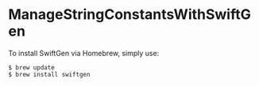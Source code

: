 # ManageStringConstantsWithSwiftGen

To install SwiftGen via Homebrew, simply use:
```
$ brew update
$ brew install swiftgen
```
